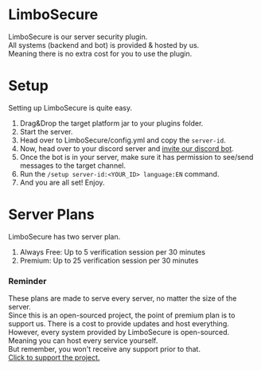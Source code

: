 # LimboSecure

LimboSecure is our server security plugin.
<br>
All systems (backend and bot) is provided & hosted by us. 
<br>
Meaning there is no extra cost for you to use the plugin.

# Setup

Setting up LimboSecure is quite easy.
<br>
1) Drag&Drop the target platform jar to your plugins folder.
2) Start the server.
3) Head over to LimboSecure/config.yml and copy the `server-id`.
4) Now, head over to your discord server and [invite our discord bot](https://discord.com/oauth2/authorize?client_id=1238297658813190174&permissions=277025392640&scope=bot).
5) Once the bot is in your server, make sure it has permission to see/send messages to the target channel.
6) Run the `/setup server-id:<YOUR_ID> language:EN` command.
7) And you are all set! Enjoy.

# Server Plans

LimboSecure has two server plan.

1) Always Free: Up to 5 verification session per 30 minutes
2) Premium: Up to 25 verification session per 30 minutes

### Reminder
These plans are made to serve every server, no matter the size of the server.
<br>
Since this is an open-sourced project, the point of premium plan is to support us.
There is a cost to provide updates and host everything.
<br>
However, every system provided by LimboSecure is open-sourced. 
<br>
Meaning you can host every service yourself.
<br> But remember, you won't receive any support prior to that.
<br>
[Click to support the project.](https://buymeacoffee.com/efekurban)